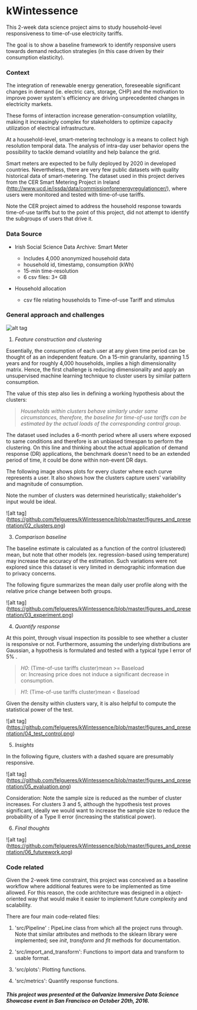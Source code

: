 # kWintessence

This 2-week data science project aims to study household-level responsiveness to time-of-use electricity tariffs.

The goal is to show a baseline framework to identify responsive users towards demand reduction strategies (in this case driven by their consumption elasticity).

### Context

The integration of renewable energy generation, foreseeable significant changes in demand (ie. electric cars, storage, CHP) and the motivation to improve power system's efficiency are driving unprecedented changes in electricity markets.

These forms of interaction increase generation-consumption volatility, making it increasingly complex for stakeholders to optimize capacity utilization of electrical infrastructure.

At a household-level, smart-metering technology is a means to collect high resolution temporal data.
The analysis of intra-day user behavior opens the possibility to tackle demand volatility and help balance the grid.

Smart meters are expected to be fully deployed by 2020 in developed countries.
Nevertheless, there are very few public datasets with quality historical data of smart-metering.
The dataset used in this project derives from the CER Smart Metering Project in Ireland (http://www.ucd.ie/issda/data/commissionforenergyregulationcer/), where users were monitored and tested with time-of-use tariffs.

Note the CER project aimed to address the household response towards time-of-use tariffs but to the point of this project, did not attempt to identify the subgroups of users that drive it.

### Data Source

 * Irish Social Science Data Archive: Smart Meter
   * Includes 4,000 anonymized household data
   * household id, timestamp, consumption (kWh)
   * 15-min time-resolution  
   * 6 csv files: 3+ GB

*  Household allocation
   * csv file relating households to Time-of-use Tariff and stimulus

### General approach and challenges

![alt tag](https://github.com/felgueres/kWintessence/blob/master/figures_and_presentation/01_overview.png)

1) _Feature construction and clustering_

Essentially, the consumption of each user at any given time period can be thought of as an independent feature.
On a 15-min granularity, spanning 1.5 years and for roughly 4,000 households, implies a high dimensionality matrix.
Hence, the first challenge is reducing dimensionality and apply an unsupervised machine learning technique to cluster users by similar pattern consumption.

The value of this step also lies in defining a working hypothesis about the clusters:

> _Households within clusters behave similarly under same circumstances, therefore, the baseline for time-of-use tariffs can be estimated by the actual loads of the corresponding control group_.

The dataset used includes a 6-month period where all users where exposed to same conditions and therefore is an unbiased timespan to perform the clustering.
On this line and thinking about the actual application of demand response (DR) applications, the benchmark doesn't need to be an extended period of time, it could be done within non-event DR days.

The following image shows plots for every cluster where each curve represents a user.
It also shows how the clusters capture users' variability and magnitude of consumption.

Note the number of clusters was determined heuristically; stakeholder's input would be ideal.

![alt tag] (https://github.com/felgueres/kWintessence/blob/master/figures_and_presentation/02_clusters.png)

3) _Comparison baseline_

The baseline estimate is calculated as a function of the control (clustered) mean, but note that other models (ex. regression-based using temperature) may increase the accuracy of the estimation.
Such variations were not explored since this dataset is very limited in demographic information due to privacy concerns.

The following figure summarizes the mean daily user profile along with the relative price change between both groups.

![alt tag] (https://github.com/felgueres/kWintessence/blob/master/figures_and_presentation/03_experiment.png)

4) _Quantify response_

At this point, through visual inspection its possible to see whether a cluster is responsive or not. Furthermore, assuming the underlying distributions are Gaussian, a hypothesis is formulated and tested with a typical type I error of 5% .

 > _H0_: (Time-of-use tariffs cluster)mean >= Baseload  
 > or: Increasing price does not induce a significant decrease in consumption.   

> _H1_: (Time-of-use tariffs cluster)mean < Baseload

Given the density within clusters vary, it is also helpful to compute the statistical power of the test.

![alt tag] (https://github.com/felgueres/kWintessence/blob/master/figures_and_presentation/04_test_control.png)

5) _Insights_

In the following figure, clusters with a dashed square are presumably responsive.

![alt tag] (https://github.com/felgueres/kWintessence/blob/master/figures_and_presentation/05_evaluation.png)

Consideration:
Note the sample size is reduced as the number of cluster increases.
For clusters 3 and 5, although the hypothesis test proves significant, ideally we would want to increase the sample size to reduce the probability of a Type II error (increasing the statistical power).

6) _Final thoughts_

![alt tag] (https://github.com/felgueres/kWintessence/blob/master/figures_and_presentation/06_futurework.png)

### Code related

Given the 2-week time constraint, this project was conceived as a baseline workflow where additional features were to be implemented as time allowed.
For this reason, the code architecture was designed in a object-oriented way that would make it easier to implement future complexity and scalability.

There are four main code-related files:

1) 'src/Pipeline' : PipeLine class from which all the project runs through. Note that similar attributes and methods to the sklearn library were implemented; see _init_, _transform_ and _fit_ methods for documentation.

2) 'src/import_and_transform': Functions to import data and transform to usable format.

3) 'src/plots': Plotting functions.

4) 'src/metrics': Quantify response functions.

#### _This project was presented at the Galvanize Immersive Data Science Showcase event in San Francisco on October 20th, 2016._
